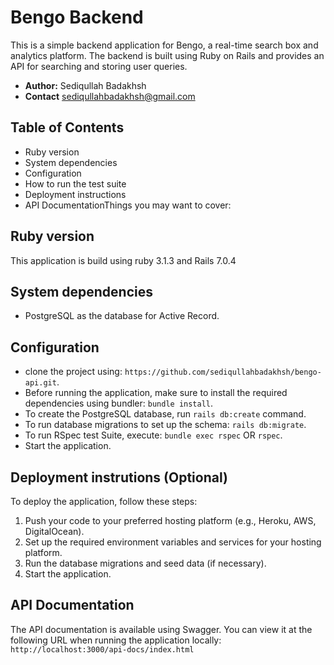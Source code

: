 # Bengo Backend

This is a simple backend application for Bengo, a real-time search box and analytics platform. The backend is built using Ruby on Rails and provides an API for searching and storing user queries.

- **Author:** Sediqullah Badakhsh
- **Contact** sediqullahbadakhsh@gmail.com

## Table of Contents

- Ruby version
- System dependencies
- Configuration
- How to run the test suite
- Deployment instructions
- API DocumentationThings you may want to cover:

## Ruby version

This application is build using ruby 3.1.3 and Rails 7.0.4

## System dependencies

- PostgreSQL as the database for Active Record.

## Configuration

- clone the project using: `https://github.com/sediqullahbadakhsh/bengo-api.git`.
- Before running the application, make sure to install the required dependencies using bundler: `bundle install`.
- To create the PostgreSQL database, run `rails db:create` command.
- To run database migrations to set up the schema: `rails db:migrate`.
- To run RSpec test Suite, execute: `bundle exec rspec` OR `rspec`.
- Start the application.

## Deployment instrutions (Optional)

To deploy the application, follow these steps:

1. Push your code to your preferred hosting platform (e.g., Heroku, AWS, DigitalOcean).
2. Set up the required environment variables and services for your hosting platform.
3. Run the database migrations and seed data (if necessary).
4. Start the application.

## API Documentation

The API documentation is available using Swagger. You can view it at the following URL when running the application locally:
`http://localhost:3000/api-docs/index.html`
